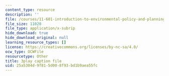 ```yaml
---
content_type: resource
description: ''
file: /courses/11-601-introduction-to-environmental-policy-and-planning-fall-2016/25a5304d9f815d008f93bd1b9aea55fc_vQhm-w6l1OY.vtt
file_size: 11028
file_type: application/x-subrip
hide_download: true
hide_download_original: null
learning_resource_types: []
license: https://creativecommons.org/licenses/by-nc-sa/4.0/
ocw_type: OCWFile
resourcetype: Other
title: 3play caption file
uid: 25a5304d-9f81-5d00-8f93-bd1b9aea55fc
---
```


